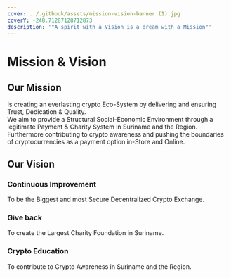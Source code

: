 ```yaml
---
cover: ../.gitbook/assets/mission-vision-banner (1).jpg
coverY: -248.71287128712873
description: '"A spirit with a Vision is a dream with a Mission"'
---
```


# Mission & Vision

## Our Mission

Is creating an everlasting crypto Eco-System by delivering and ensuring Trust, Dedication & Quality. \
We aim to provide a Structural Social-Economic Environment through a legitimate Payment & Charity System in Suriname and the Region.\
Furthermore contributing to crypto awareness and pushing the boundaries of cryptocurrencies as a payment option in-Store and Online.

## Our Vision

### Continuous Improvement

To be the Biggest and most Secure Decentralized Crypto Exchange.

### Give back

To create the Largest Charity Foundation in Suriname.

### Crypto Education

To contribute to Crypto Awareness in Suriname and the Region.
